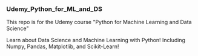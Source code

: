 ### Udemy_Python_for_ML_and_DS
This repo is for the Udemy course "Python for Machine Learning and Data Science"

Learn about Data Science and Machine Learning with Python! Including Numpy, Pandas, Matplotlib, and Scikit-Learn!
